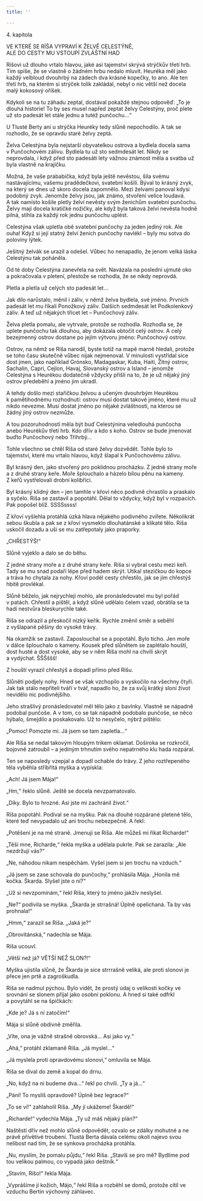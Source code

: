 ```yaml
---
title: ''

---
```


4. kapitola

VE KTERÉ SE RÍŠA VYPRAVÍ K ŽELVĚ CELESTÝNĚ,  
ALE DO CESTY MU VSTOUPÍ ZVLÁŠTNÍ HAD

Ríšovi už dlouho vrtalo hlavou, jaké asi tajemství skrývá strýčkův třetí hrb. Tím spíše, že se vlastně o žádném hrbu nedalo mluvit. Heuréka měl jako každý velbloud dvouhrbý na zádech dva krásné kopečky, to ano. Ale ten třetí hrb, na kterém si strýček tolik zakládal, nebyl o nic větší než docela malý kokosový oříšek.

Kdykoli se na tu záhadu zeptal, dostával pokaždé stejnou odpověď: „To je dlouhá historie! To by ses musel napřed zeptat želvy Celestýny, proč plete už sto padesát let stále jednu a tutéž punčochu…“

U Tlusté Berty ani u strýčka Heuréky tedy slůně nepochodilo. A tak se rozhodlo, že se opravdu staré želvy zeptá.

Želva Celestýna byla nejstarší obyvatelkou ostrova a bydlela docela sama v Punčochovém zálivu. Bydlela tu už sto sedmdesát let. Nikdy se neprovdala, i když před sto padesáti lety vážnou známost měla a svatba už byla vlastně na krajíčku.

Možná, že vaše prababička, když byla ještě nevěstou, šila svému nastávajícímu, vašemu pradědečkovi, svatební košili. Býval to krásný zvyk, na který se dnes už skoro docela zapomnělo. Mezi želvami panoval kdysi podobný zvyk. Jenomže želvy jsou, jak známo, stvoření velice loudavá. A tak namísto košile pletly želví nevěsty svým ženichům svatební punčochu. Želvy mají docela kratičké nožičky, ale když byla taková želví nevěsta hodně pilná, stihla za každý rok jednu punčochu uplést.

Celestýna však upletla obě svatební punčochy za jeden jediný rok. Ale ouha! Když si její statný želví ženich punčochy navlékl – byly mu sotva do poloviny lýtek.

Ješitný želvák se urazil a odešel. Vůbec ho nenapadlo, že jenom velká láska Celestýnu tak poháněla.

Od té doby Celestýna zanevřela na svět. Navázala na poslední ujmuté oko a pokračovala v pletení, přestože se rozhodla, že se nikdy neprovdá.

Pletla a pletla už celých sto padesát let…

Jak dílo narůstalo, měnil i záliv, v němž želva bydlela, své jméno. Prvních padesát let mu říkali Ponožkový záliv. Dalších sedmdesát let Podkolenkový záliv. A teď už nějakých třicet let – Punčochový záliv.

Želva pletla pomalu, ale vytrvale, protože se rozhodla. Rozhodla se, že uplete punčochu tak dlouhou, aby dokázala obtočit celý ostrov. A celý bezejmenný ostrov dostane po jejím výtvoru jméno: Punčochový ostrov.

Ostrov, na němž se Ríša narodil, byste totiž na mapě marně hledali, protože se toho času skutečně vůbec nijak nejmenoval. V minulosti vystřídal sice dost jmen, jako například Grónsko, Madagaskar, Kuba, Haiti, Žitný ostrov, Sachalin, Capri, Cejlon, Havaj, Slovanský ostrov a Island – jenomže Celestýna s Heurékou dodatečně vždycky přišli na to, že je už nějaký jiný ostrov předeběhl a jméno jim ukradl.

A tehdy došlo mezi stařičkou želvou a učeným dvouhrbým Heurékou k pamětihodnému rozhodnutí: ostrov musí dostat takové jméno, které mu už nikdo nevezme. Musí dostat jméno po nějaké zvláštnosti, na kterou se žádný jiný ostrov nezmůže.

A tou pozoruhodností měla být buď Celestýnina veledlouhá punčocha anebo Heurékův třetí hrb. Kdo dřív a kdo s koho. Ostrov se bude jmenovat buďto Punčochový nebo Tříhrbý…

Tohle všechno se chtěl Ríša od staré želvy dozvědět. Tohle bylo to tajemství, které mu vrtalo hlavou, když šlapal k Punčochovému zálivu.

Byl krásný den, jako stvořený pro poklidnou procházku. Z jedné strany moře a z druhé strany keře. Moře šplouchalo a házelo bílou pěnu na kameny. Z keřů vystřelovali drobní kolibříci.

Byl krásný klidný den – jen tamhle v křoví něco podivně chrastilo a praskalo a syčelo. Ríša se zastavil a popotáhl. Dělal to vždycky, když byl v rozpacích. Pak popošel blíž. SSSSssss!

Z křoví vyšlehla protáhlá úzká hlava nějakého podivného zvířete. Několikrát sebou škubla a pak se z křoví vysmeklo dlouhatánské a klikaté tělo. Ríša uskočil dozadu a uši se mu zatřepotaly jako praporky.

„CHŘESTÝŠ!“

Slůně vyjeklo a dalo se do běhu.

Z jedné strany moře a z druhé strany keře. Ríša si vybral cestu mezi keři. Tady se mu snad podaří lépe před hadem skrýt. Utíkal stezičkou do kopce a tráva ho chytala za nohy. Křoví podél cesty chřestilo, jak se jím chřestýš hbitě provlékal.

Slůně běželo, jak nejrychleji mohlo, ale pronásledovatel mu byl pořád v patách. Chřestil a pištěl, a když slůně udělalo čelem vzad, obrátila se ta hadí nestvůra bleskurychle také.

Ríša se odrazil a přeskočil nízký keřík. Rychle změnil směr a seběhl z vyšlapané pěšiny do vysoké trávy.

Na okamžik se zastavil. Zaposlouchal se a popotáhl. Bylo ticho. Jen moře v dálce šplouchalo o kameny. Kousek před slůnětem se zaplétalo houští, dost husté a dost vysoké, aby se v něm Ríša mohl na chvíli skrýt a vydýchat. ŠŠŠššš!

Z houští vyrazil chřestýš a dopadl přímo před Ríšu.

Slůněti podjely nohy. Hned se však vzchopilo a vyskočilo na všechny čtyři. Jak tak stálo nepříteli tváří v tvář, napadlo ho, že za svůj krátký sloní život nevidělo nic podivnějšího.

Jeho strašlivý pronásledovatel měl tělo jako z bavlnky. Vlastně se nápadně podobal punčoše. A v tom, co se tak nápadně podobalo punčoše, se něco hýbalo, šmejdilo a poskakovalo. Už to nesyčelo, nýbrž pištělo:

„Pomoc! Pomozte mi. Já jsem se tam zapletla…“

Ale Ríša se nedal takovým hloupým trikem oklamat. Doširoka se rozkročil, bojovně zatroubil – a jediným trhnutím svého nepatrného klu hada rozpáral.

Ten se naposledy vzepjal a dopadl ochable do trávy. Z jeho roztřepeného těla vyběhla stříbřitá myška a vypískla:

„Ach! Já jsem Mája!“

„Hm,“ řeklo slůně. Ještě se docela nevzpamatovalo.

„Díky. Bylo to hrozné. Asi jste mi zachránil život.“

Ríša popotáhl. Podíval se na myšku. Pak na dlouhé rozpárané pletené tělo, které teď nevypadalo už ani trochu nebezpečně. A řekl:

„Potěšení je na mé straně. Jmenuji se Ríša. Ale můžeš mi říkat Richarde!“

„Těší mne, Richarde,“ řekla myška a udělala pukrle. Pak se zarazila: „Ale nezdržuji vás?“

„Ne, náhodou nikam nespěchám. Vyšel jsem si jen trochu na vzduch.“

„Já jsem se zase schovala do punčochy,“ prohlásila Mája. „Honila mě kočka. Škarda. Slyšel jste o ní?“

„Už si nevzpomínám,“ řekl Ríša, který to jméno jakživ neslyšel.

„Ne?“ podivila se myška. „Škarda je strrašná! Úplně opelichaná. Ta by vás prohnala!“

„Hmm,“ zarazil se Ríša. „Jaká je?“

„Obrovitánská,“ nadechla se Mája.

Ríša ucouvl.

„Větší než já? VĚTŠÍ NEŽ SLON?!“

Myška ujistila slůně, že Škarda je sice strrrašně veliká, ale proti slonovi je přece jen prtě a zagroškudla.

Ríša se nadmul pýchou. Bylo vidět, že prostý údaj o velikosti kočky ve srovnání se slonem přijal jako osobní poklonu. A hned si také odfrkl a povytáhl se na špičkách:

„Kde je? Já s ní zatočím!“

Mája si slůně obdivně změřila.

„Víte, ona je vážně strašně obrovská… Asi jako vy.“

„Ahá,“ protáhl zklamaně Ríša. „Já myslel…“

„Já myslela proti opravdovému slonovi,“ omluvila se Mája.

Ríša se díval do země a kopal do drnu.

„No, když na ni budeme dva…“ řekl po chvíli. „Ty a já…“

„Páni! To myslíš opravdově? Úplně bez legrace?“

„To se ví!“ zahlaholil Ríša. „My jí ukážeme! Škardě!“

„Richarde!“ vydechla Mája. „Ty už máš nějaký plán?“

Naštěstí dřív než mohlo slůně odpovědět, ozvalo se zdálky mohutné a ne právě přívětivé troubení. Tlustá Berta dávala celému okolí najevo svou nelibost nad tím, že se synkova procházka protáhla.

„Nu, myslím, že pomalu půjdu,“ řekl Ríša. „Stavíš se pro mě? Bydlíme pod tou velikou palmou, co vypadá jako deštník.“

„Stavím, Ríšo!“ řekla Mája.

„Vyprášíme jí kožich, Májo,“ řekl Ríša a rozběhl se domů, protože cítil ve vzduchu Bertin výchovný záhlavec.
